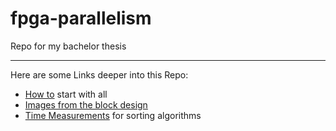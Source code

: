 # fpga-parallelism
Repo for my bachelor thesis

* * *

Here are some Links deeper into this Repo: <br>
- [How to](https://github.com/Lea-Fu/fpga-parallelism/blob/main/parallel_sort/HLS/README.md) start with all <br>
- [Images from the block design](https://github.com/Lea-Fu/fpga-parallelism/tree/main/parallel_sort/Zynq/images) <br>
- [Time Measurements](https://github.com/Lea-Fu/fpga-parallelism/blob/main/parallel_sort/README.md) for sorting algorithms
